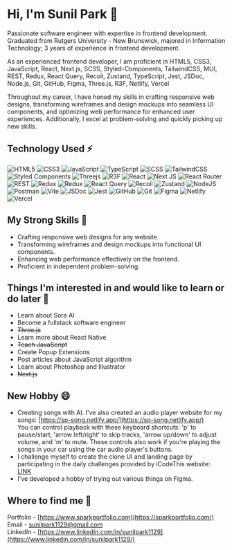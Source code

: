 # Hi, I'm Sunil Park 👋

Passionate software engineer with expertise in frontend development. Graduated from Rutgers University - New Brunswick, majored in Information Technology; 3 years of experience in frontend development.<br/>

As an experienced frontend developer, I am proficient in HTML5, CSS3, JavaScript, React, Next.js, SCSS, Styled-Components, TailwindCSS, MUI, REST, Redux, React Query, Recoil, Zustand, TypeScript, Jest, JSDoc, Node.js, Git, GitHub, Figma, Three.js, R3F, Netlify, Vercel<br/>

Throughout my career, I have honed my skills in crafting responsive web designs, transforming wireframes and design mockups into seamless UI components, and optimizing web performance for enhanced user experiences. Additionally, I excel at problem-solving and quickly picking up new skills.

## Technology Used ⚡

![HTML5](https://img.shields.io/badge/html5-%23E34F26.svg?style=for-the-badge&logo=html5&logoColor=white)
![CSS3](https://img.shields.io/badge/css3-%231572B6.svg?style=for-the-badge&logo=css3&logoColor=white)
![JavaScript](https://img.shields.io/badge/javascript-%23323330.svg?style=for-the-badge&logo=javascript&logoColor=%23F7DF1E)
![TypeScript](https://img.shields.io/badge/typescript-%23007ACC.svg?style=for-the-badge&logo=typescript&logoColor=white)
![SCSS](https://img.shields.io/badge/SCSS-hotpink.svg?style=for-the-badge&logo=SASS&logoColor=white)
![TailwindCSS](https://img.shields.io/badge/tailwindcss-%2338B2AC.svg?style=for-the-badge&logo=tailwind-css&logoColor=white)
![Styled Components](https://img.shields.io/badge/styled--components-DB7093?style=for-the-badge&logo=styled-components&logoColor=white)
![Threejs](https://img.shields.io/badge/threejs-black?style=for-the-badge&logo=three.js&logoColor=white)
![R3F](https://img.shields.io/badge/r3f-black?style=for-the-badge&logo=three.js&logoColor=white)
![React](https://img.shields.io/badge/react-%2320232a.svg?style=for-the-badge&logo=react&logoColor=%2361DAFB)
![Next JS](https://img.shields.io/badge/Next-black?style=for-the-badge&logo=next.js&logoColor=white)
![React Router](https://img.shields.io/badge/React_Router-CA4245?style=for-the-badge&logo=react-router&logoColor=white)
![REST](https://img.shields.io/badge/REST-%23323330.svg?style=for-the-badge&logoColor=%23F7DF1E)
![Redux](https://img.shields.io/badge/redux-%23593d88.svg?style=for-the-badge&logo=redux&logoColor=white)
![Redux](https://img.shields.io/badge/redux_toolkit-%23593d88.svg?style=for-the-badge&logo=redux&logoColor=white)
![React Query](https://img.shields.io/badge/-React%20Query-FF4154?style=for-the-badge&logo=react%20query&logoColor=white)
![Recoil](https://img.shields.io/badge/recoil-%23323330.svg?style=for-the-badge&logoColor=%23F7DF1E)
![Zustand](https://img.shields.io/badge/zustand-%23323330.svg?style=for-the-badge&logoColor=%23F7DF1E)
![NodeJS](https://img.shields.io/badge/node.js-6DA55F?style=for-the-badge&logo=node.js&logoColor=white)
![Postman](https://img.shields.io/badge/Postman-FF6C37?style=for-the-badge&logo=postman&logoColor=white)
![Vite](https://img.shields.io/badge/vite-%23646CFF.svg?style=for-the-badge&logo=vite&logoColor=white)
![JSDoc](https://img.shields.io/badge/JSDoc-%23323330.svg?style=for-the-badge&logo=javascript&logoColor=%23F7DF1E)
![Jest](https://img.shields.io/badge/-jest-%23C21325?style=for-the-badge&logo=jest&logoColor=white)
![GitHub](https://img.shields.io/badge/github-%23121011.svg?style=for-the-badge&logo=github&logoColor=white)
![Git](https://img.shields.io/badge/git-%23F05033.svg?style=for-the-badge&logo=git&logoColor=white)
![Figma](https://img.shields.io/badge/figma-%23F24E1E.svg?style=for-the-badge&logo=figma&logoColor=white)
![Netlify](https://img.shields.io/badge/netlify-%23000000.svg?style=for-the-badge&logo=netlify&logoColor=#00C7B7)
![Vercel](https://img.shields.io/badge/vercel-%23000000.svg?style=for-the-badge&logo=vercel&logoColor=white)
<!--
![GraphQL](https://img.shields.io/badge/-GraphQL-E10098?style=for-the-badge&logo=graphql&logoColor=white)
![Apollo-GraphQL](https://img.shields.io/badge/-ApolloGraphQL-311C87?style=for-the-badge&logo=apollo-graphql)
-->
## My Strong Skills 🌱

- Crafting responsive web designs for any website.
- Transforming wireframes and design mockups into functional UI components.
- Enhancing web performance effectively on the frontend.
- Proficient in independent problem-solving.

## Things I'm interested in and would like to learn or do later 🔭

- Learn about Sora AI
- Become a fullstack software engineer
- <del>Three.js</del>
- Learn more about React Native
- <del>Teach JavaScript</del>
- Create Popup Extensions
- Post articles about JavaScript algorithm
- Learn about Photoshop and Illustrator
- <del>Next.js</del>

## New Hobby 😄

- Creating songs with AI. I've also created an audio player website for my songs: [https://sp-song.netlify.app/](https://sp-song.netlify.app/)<br />You can control playback with these keyboard shortcuts: 'p' to pause/start, 'arrow left/right' to skip tracks, 'arrow up/down' to adjust volume, and 'm' to mute. These controls also work if you're playing the songs in your car using the car audio player's buttons.
- I challenge myself to create the clone UI and landing page by participating in the daily challenges provided by iCodeThis website: [LINK](https://icodethis.com/Sunil)
- I've developed a hobby of trying out various things on Figma.

## Where to find me 💬

Portfolio - [https://www.sparkportfolio.com](https://sparkportfolio.com/)<br>
Email - sunilpark1129@gmail.com<br>
LinkedIn - [https://www.linkedin.com/in/sunilpark1129](https://www.linkedin.com/in/sunilpark1129/)

<!--
**SunilPark1129/sunilpark1129** is a ✨ _special_ ✨ repository because its `README.md` (this file) appears on your GitHub profile.

Here are some ideas to get you started:

- 🔭 I’m currently working on ...
- 🌱 I’m currently learning ...
- 👯 I’m looking to collaborate on ...
- 🤔 I’m looking for help with ...
- 💬 Ask me about ...
- 📫 How to reach me: ...
- 😄 Pronouns: ...
- ⚡ Fun fact: ...
-->
